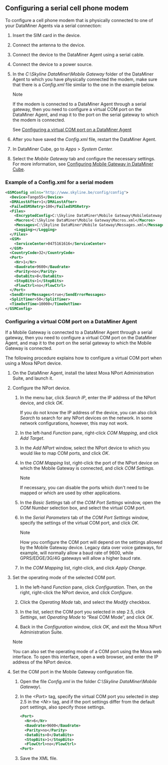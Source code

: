 ## Configuring a serial cell phone modem

To configure a cell phone modem that is physically connected to one of your DataMiner Agents via a serial connection:

1. Insert the SIM card in the device.

2. Connect the antenna to the device.

3. Connect the device to the DataMiner Agent using a serial cable.

4. Connect the device to a power source.

5. In the *C:\\Skyline DataMiner\\Mobile Gateway* folder of the DataMiner Agent to which you have physically connected the modem, make sure that there is a *Config.xml* file similar to the one in the example below.

    > [!NOTE]
    > If the modem is connected to a DataMiner Agent through a serial gateway, then you need to configure a virtual COM port on the DataMiner Agent, and map it to the port on the serial gateway to which the modem is connected.
    >
    > See [Configuring a virtual COM port on a DataMiner Agent](#configuring-a-virtual-com-port-on-a-dataminer-agent)

6. After you have saved the *Config.xml* file, restart the DataMiner Agent.

7. In DataMiner Cube, go to *Apps* > *System Center.*

8. Select the *Mobile Gateway* tab and configure the necessary settings. For more information, see [Configuring Mobile Gateway in DataMiner Cube](Configuring_Mobile_Gateway_in_DataMiner_Cube.md).

### Example of a Config.xml for a serial modem

```xml
<GSMConfig xmlns="http://www.skyline.be/config/config">                                     
  <Device>Tango55</Device>                                                                   
  <DMALostAfter>1</DMALostAfter>                                                             
  <FailedSMSRetry>100</FailedSMSRetry>                                                       
  <Files>                                                                                     
    <EncryptedConfig>C:\Skyline DataMiner\Mobile Gateway\MobileGateway.cfg</EncryptedConfig>
    <Macros>C:\Skyline DataMiner\Mobile Gateway\Macros.xml</Macros>                         
    <Messages>C:\Skyline DataMiner\Mobile Gateway\Messages.xml</Messages>                   
    <Logging></Logging>                                                                        
  </Files>                                                                                    
  <GSM>                                                                                       
    <ServiceCenter>0475161616</ServiceCenter>                                                  
  </GSM>                                                                                      
  <CountryCode>32</CountryCode>                                                              
  <Port>                                                                                      
    <Nr>1</Nr>                                                                                 
    <Baudrate>9600</Baudrate>                                                                  
    <Parity>no</Parity>                                                                        
    <DataBits>8</DataBits>                                                                     
    <StopBits>1</StopBits>                                                                     
    <FlowCtrl>no</FlowCtrl>                                                                    
  </Port>                                                                                     
  <SendErrorMessages>true</SendErrorMessages>                                                
  <SplitTimer>50</SplitTimer>                                                                
  <TimeOutTime>10000</TimeOutTime>                                                           
</GSMConfig>                                                                                
```

### Configuring a virtual COM port on a DataMiner Agent

If a Mobile Gateway is connected to a DataMiner Agent through a serial gateway, then you need to configure a virtual COM port on the DataMiner Agent, and map it to the port on the serial gateway to which the Mobile Gateway is connected.

The following procedure explains how to configure a virtual COM port when using a Moxa NPort device.

1. On the DataMiner Agent, install the latest Moxa NPort Administration Suite, and launch it.

2. Configure the NPort device.

    1. In the menu bar, click *Search IP*, enter the IP address of the NPort device, and click *OK*.

        If you do not know the IP address of the device, you can also click *Search* to search for any NPort devices on the network. In some network configurations, however, this may not work.

    2. In the left-hand *Function* pane, right-click *COM Mapping*, and click *Add Target*.

    3. In the *Add NPort* window, select the NPort device to which you would like to map COM ports, and click *OK*.

    4. In the *COM Mapping* list, right-click the port of the NPort device on which the Mobile Gateway is connected, and click *COM Settings*.

        > [!NOTE]
        > If necessary, you can disable the ports which don't need to be mapped or which are used by other applications.

    5. In the *Basic Settings* tab of the *COM Port Settings* window, open the *COM Number* selection box, and select the virtual COM port.

    6. In the *Serial Parameters* tab of the *COM Port Settings* window, specify the settings of the virtual COM port, and click *OK*.

        > [!NOTE]
        > How you configure the COM port will depend on the settings allowed by the Mobile Gateway device. Legacy data over voice gateways, for example, will normally allow a baud rate of 9600, while GPRS/EDGE/3G/4G gateways will allow a higher baud rate.

    7. In the *COM Mapping* list, right-click, and click *Apply Change*.

3. Set the operating mode of the selected COM port.

    1. In the left-hand *Function* pane, click *Configuration*. Then, on the right, right-click the NPort device, and click *Configure*.

    2. Click the *Operating Mode* tab, and select the *Modify* checkbox.

    3. In the list, select the COM port you selected in step 2.5, click *Settings*, set *Operating Mode* to “Real COM Mode”, and click *OK*.

    4. Back in the *Configuration* window, click *OK*, and exit the Moxa NPort Administration Suite.

    > [!NOTE]
    > You can also set the operating mode of a COM port using the Moxa web interface. To open this interface, open a web browser, and enter the IP address of the NPort device.

4. Set the COM port in the Mobile Gateway configuration file.

    1. Open the file *Config.xml* in the folder *C:\\Skyline DataMiner\\Mobile Gateway\\*.

    2. In the *\<Port>* tag, specify the virtual COM port you selected in step 2.5 in the *\<Nr>* tag, and if the port settings differ from the default port settings, also specify those settings.

        ```xml
        <Port>                    
          <Nr>6</Nr>               
          <Baudrate>9600</Baudrate>
          <Parity>no</Parity>      
          <DataBits>8</DataBits>   
          <StopBits>1</StopBits>   
          <FlowCtrl>no</FlowCtrl>  
        <Port>                    
        ```

    3. Save the XML file.
